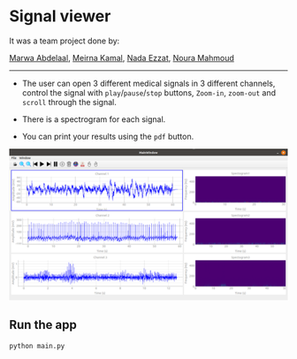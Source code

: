 # Signal viewer

It was a team project done by:

[Marwa Abdelaal](https://github.com/MarwaAbdelAal), 
[Meirna Kamal](https://github.com/Meirna-kamal), 
[Nada Ezzat](https://github.com/nadaezzat-99), 
[Noura Mahmoud](https://github.com/Noura-Mahmoud)

***

- The user can open 3 different medical signals in 3 different channels, control the signal with `play`/`pause`/`stop` buttons, `Zoom-in`, `zoom-out` and `scroll` through the signal.
  
- There is a spectrogram for each signal.

- You can print your results using the `pdf` button.

![app](app.png)

## Run the app

```bash
python main.py
```

